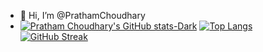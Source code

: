 - 👋 Hi, I’m @PrathamChoudhary
- [![Pratham Choudhary's GitHub stats-Dark](https://github-readme-stats.vercel.app/api?username=PrathamChoudharyy&show_icons=true&theme=radical#gh-dark-mode-only)](https://github.com/PrathamChoudharyy/github-readme-stats#gh-dark-mode-only)
[![Top Langs](https://github-readme-stats.vercel.app/api/top-langs/?username=PrathamChoudharyy&layout=compact&show_icons=true&theme=radical#gh-dark-mode-only)](https://github.com/PrathamChoudharyy/github-readme-stats)
[![GitHub Streak](https://streak-stats.demolab.com/?user=PrathamChoudharyy&show_icons=true&theme=radical#gh-dark-mode-only)](https://git.io/streak-stats)
